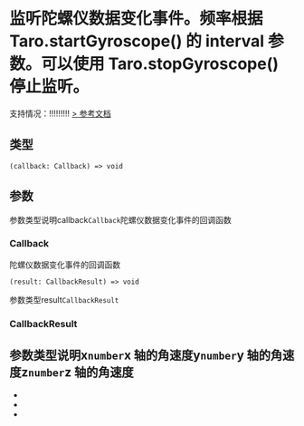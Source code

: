 # 监听陀螺仪数据变化事件。频率根据 Taro.startGyroscope() 的 interval 参数。可以使用 Taro.stopGyroscope() 停止监听。
支持情况：!!!!!!!!!
[> 参考文档
](https://developers.weixin.qq.com/miniprogram/dev/api/device/gyroscope/wx.onGyroscopeChange.html)
## 类型[​](onGyroscopeChange.html#类型)
```tsx
(callback: Callback) => void
```

## 参数[​](onGyroscopeChange.html#参数)
参数类型说明callback`Callback`陀螺仪数据变化事件的回调函数
### Callback[​](onGyroscopeChange.html#callback)
陀螺仪数据变化事件的回调函数
```tsx
(result: CallbackResult) => void
```
参数类型result`CallbackResult`
### CallbackResult[​](onGyroscopeChange.html#callbackresult)
参数类型说明x`number`x 轴的角速度y`number`y 轴的角速度z`number`z 轴的角速度
- 
- 

- 
-
